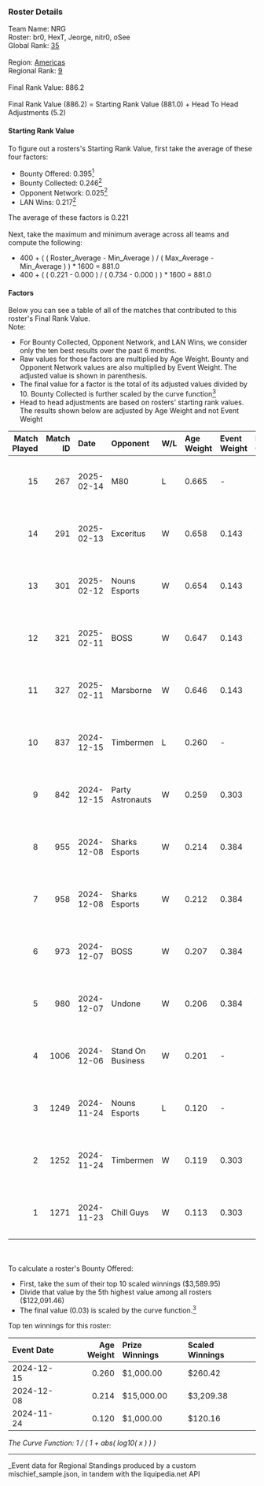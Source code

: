 ### Roster Details<br />
Team Name: NRG<br />
Roster: br0, HexT, Jeorge, nitr0, oSee<br />
Global Rank: [35](../../standings_global_2025_05_05.md)<br />
<br />
Region: [Americas]( ../../standings_americas_2025_05_05.md)<br />
Regional Rank: [9]( ../../standings_americas_2025_05_05.md)<br />
<br />
Final Rank Value:  886.2<br />
<br />
Final Rank Value (886.2) = Starting Rank Value (881.0) + Head To Head Adjustments (5.2)<br />

#### Starting Rank Value<br />
To figure out a rosters's Starting Rank Value, first take the average of these four factors:<br />
- Bounty Offered: 0.395[<sup>1</sup>](#table2)
- Bounty Collected: 0.246[<sup>2</sup>](#table1)
- Opponent Network: 0.025[<sup>2</sup>](#table1)
- LAN Wins: 0.217[<sup>2</sup>](#table1)

The average of these factors is 0.221<br />
<br />
Next, take the maximum and minimum average across all teams and compute the following:<br />
- 400 + ( ( Roster_Average - Min_Average ) / ( Max_Average - Min_Average ) ) * 1600 = 881.0
- 400 + ( ( 0.221 - 0.000 ) / ( 0.734 - 0.000 ) ) * 1600 = 881.0


#### Factors<br />
Below you can see a table of all of the matches that contributed to this roster's Final Rank Value.<br />
Note:<br />

- For Bounty Collected, Opponent Network, and LAN Wins, we consider only the ten best results over the past 6 months.
- Raw values for those factors are multiplied by Age Weight. Bounty and Opponent Network values are also multiplied by Event Weight. The adjusted value is shown in parenthesis.
- The final value for a factor is the total of its adjusted values divided by 10. Bounty Collected is further scaled by the curve function[<sup>3</sup>](#curveFunction)
- Head to head adjustments are based on rosters' starting rank values. The results shown below are adjusted by Age Weight and not Event Weight
<span id="table1"></span><br />


| Match Played | Match ID | Date       | Opponent          | W/L | Age Weight | Event Weight | Bounty Collected | Opponent Network | LAN Wins  | H2H Adj. | Roster                            |
| -: | -: | :- | :- | :- | :- | :- | :- | :- | :- | -: | :- |
|           15 |      267 | 2025-02-14 | M80               | L   | 0.665      | -            | -                | -                | -         |   -17.65 | br0, HexT, Jeorge, nitr0, oSee    |
|           14 |      291 | 2025-02-13 | Exceritus         | W   | 0.658      | 0.143        | 0.000 (0.000)    | 0.212 (0.020)    | 0 (0.000) |     2.08 | br0, HexT, Jeorge, nitr0, oSee    |
|           13 |      301 | 2025-02-12 | Nouns Esports     | W   | 0.654      | 0.143        | 0.004 (0.000)    | 0.308 (0.029)    | 0 (0.000) |     6.21 | br0, HexT, Jeorge, nitr0, oSee    |
|           12 |      321 | 2025-02-11 | BOSS              | W   | 0.647      | 0.143        | 0.004 (0.000)    | 0.304 (0.028)    | 0 (0.000) |     7.02 | br0, HexT, Jeorge, nitr0, oSee    |
|           11 |      327 | 2025-02-11 | Marsborne         | W   | 0.646      | 0.143        | 0.000 (0.000)    | 0.210 (0.019)    | 0 (0.000) |     2.46 | br0, HexT, Jeorge, nitr0, oSee    |
|           10 |      837 | 2024-12-15 | Timbermen         | L   | 0.260      | -            | -                | -                | -         |    -6.00 | Brehze, HexT, Jeorge, nitr0, oSee |
|            9 |      842 | 2024-12-15 | Party Astronauts  | W   | 0.259      | 0.303        | 0.000 (0.000)    | 0.329 (0.026)    | 0 (0.000) |     0.94 | Brehze, HexT, Jeorge, nitr0, oSee |
|            8 |      955 | 2024-12-08 | Sharks Esports    | W   | 0.214      | 0.384        | 0.043 (0.004)    | 0.507 (0.042)    | 1 (0.214) |     3.43 | Brehze, HexT, Jeorge, nitr0, oSee |
|            7 |      958 | 2024-12-08 | Sharks Esports    | W   | 0.212      | 0.384        | 0.043 (0.004)    | 0.507 (0.041)    | 1 (0.212) |     3.45 | Brehze, HexT, Jeorge, nitr0, oSee |
|            6 |      973 | 2024-12-07 | BOSS              | W   | 0.207      | 0.384        | 0.004 (0.000)    | 0.304 (0.024)    | 1 (0.207) |     2.30 | Brehze, HexT, Jeorge, nitr0, oSee |
|            5 |      980 | 2024-12-07 | Undone            | W   | 0.206      | 0.384        | 0.002 (0.000)    | 0.149 (0.012)    | 1 (0.206) |     1.82 | Brehze, HexT, Jeorge, nitr0, oSee |
|            4 |     1006 | 2024-12-06 | Stand On Business | W   | 0.201      | -            | -                | -                | 1 (0.201) |     0.40 | Brehze, HexT, Jeorge, nitr0, oSee |
|            3 |     1249 | 2024-11-24 | Nouns Esports     | L   | 0.120      | -            | -                | -                | -         |    -2.54 | Brehze, HexT, Jeorge, nitr0, oSee |
|            2 |     1252 | 2024-11-24 | Timbermen         | W   | 0.119      | 0.303        | 0.009 (0.000)    | -                | -         |     1.01 | Brehze, HexT, Jeorge, nitr0, oSee |
|            1 |     1271 | 2024-11-23 | Chill Guys        | W   | 0.113      | 0.303        | -                | 0.140 (0.005)    | -         |     0.23 | Brehze, HexT, Jeorge, nitr0, oSee |

<br />
<span id="table2"></span><br />
To calculate a roster's Bounty Offered:<br />

- First, take the sum of their top 10 scaled winnings ($3,589.95)
- Divide that value by the 5th highest value among all rosters ($122,091.46)
- The final value (0.03) is scaled by the curve function.[<sup>3</sup>](#curveFunction)

Top ten winnings for this roster:<br />

| Event Date | Age Weight | Prize Winnings | Scaled Winnings |
| :- | -: | :- | :- |
| 2024-12-15 |      0.260 | $1,000.00      | $260.42         |
| 2024-12-08 |      0.214 | $15,000.00     | $3,209.38       |
| 2024-11-24 |      0.120 | $1,000.00      | $120.16         |


<span id="curveFunction"></span>_The Curve Function: 1 / ( 1 + abs( log10( x ) ) )_<br />

---
_Event data for Regional Standings produced by a custom mischief_sample.json, in tandem with the liquipedia.net API<br />
